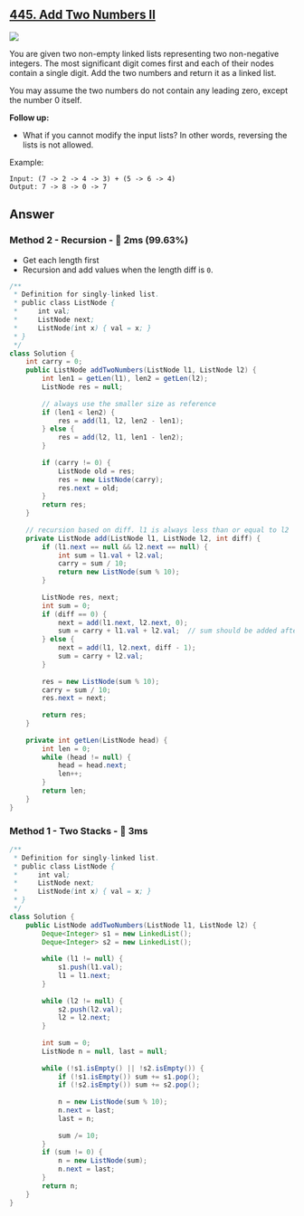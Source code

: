 ## [445. Add Two Numbers II](https://leetcode.com/problems/add-two-numbers-ii/)

![](https://github.com/weltond/DataStructure/blob/master/medium.PNG)

You are given two non-empty linked lists representing two non-negative integers. The most significant digit comes first and each of their nodes contain a single digit. Add the two numbers and return it as a linked list.

You may assume the two numbers do not contain any leading zero, except the number 0 itself.

**Follow up:**
- What if you cannot modify the input lists? In other words, reversing the lists is not allowed.

Example:

```
Input: (7 -> 2 -> 4 -> 3) + (5 -> 6 -> 4)
Output: 7 -> 8 -> 0 -> 7
```

## Answer
### Method 2 - Recursion - :rocket: 2ms (99.63%)

- Get each length first
- Recursion and add values when the length diff is `0`.

```java
/**
 * Definition for singly-linked list.
 * public class ListNode {
 *     int val;
 *     ListNode next;
 *     ListNode(int x) { val = x; }
 * }
 */
class Solution {
    int carry = 0;
    public ListNode addTwoNumbers(ListNode l1, ListNode l2) {
        int len1 = getLen(l1), len2 = getLen(l2);
        ListNode res = null;
        
        // always use the smaller size as reference
        if (len1 < len2) {
            res = add(l1, l2, len2 - len1);
        } else {
            res = add(l2, l1, len1 - len2);
        }
        
        if (carry != 0) {
            ListNode old = res;
            res = new ListNode(carry);
            res.next = old;
        }
        return res;
    }
    
    // recursion based on diff. l1 is always less than or equal to l2 
    private ListNode add(ListNode l1, ListNode l2, int diff) {
        if (l1.next == null && l2.next == null) {
            int sum = l1.val + l2.val;
            carry = sum / 10;
            return new ListNode(sum % 10);
        }
        
        ListNode res, next;
        int sum = 0;
        if (diff == 0) {
            next = add(l1.next, l2.next, 0);
            sum = carry + l1.val + l2.val;  // sum should be added after recursion.
        } else {
            next = add(l1, l2.next, diff - 1);
            sum = carry + l2.val;
        }
        
        res = new ListNode(sum % 10);
        carry = sum / 10;
        res.next = next;
        
        return res;
    }
    
    private int getLen(ListNode head) {
        int len = 0;
        while (head != null) {
            head = head.next;
            len++;
        }
        return len;
    }
}
```

### Method 1 - Two Stacks - :rabbit: 3ms

```java
/**
 * Definition for singly-linked list.
 * public class ListNode {
 *     int val;
 *     ListNode next;
 *     ListNode(int x) { val = x; }
 * }
 */
class Solution {
    public ListNode addTwoNumbers(ListNode l1, ListNode l2) {
        Deque<Integer> s1 = new LinkedList();
        Deque<Integer> s2 = new LinkedList();
        
        while (l1 != null) {
            s1.push(l1.val);
            l1 = l1.next;
        }
        
        while (l2 != null) {
            s2.push(l2.val);
            l2 = l2.next;
        }
        
        int sum = 0;
        ListNode n = null, last = null;
        
        while (!s1.isEmpty() || !s2.isEmpty()) {
            if (!s1.isEmpty()) sum += s1.pop();
            if (!s2.isEmpty()) sum += s2.pop();
            
            n = new ListNode(sum % 10);
            n.next = last;
            last = n;
            
            sum /= 10;
        }
        if (sum != 0) {
            n = new ListNode(sum);
            n.next = last;
        }
        return n;
    }
}
```
